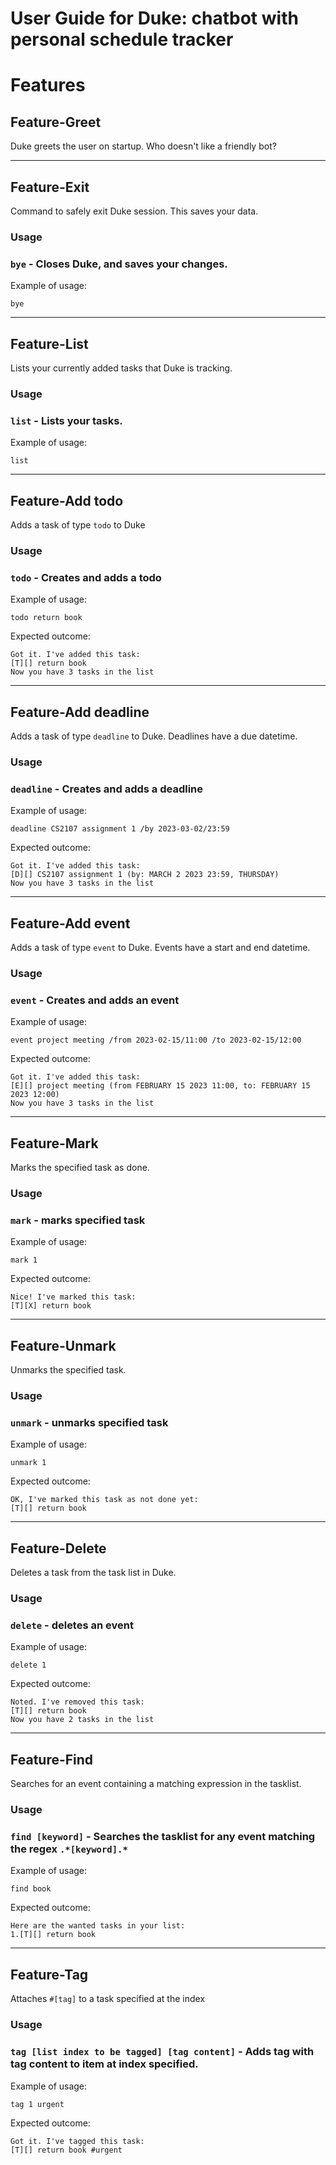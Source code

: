 # User Guide for Duke: chatbot with personal schedule tracker

# Features 

## Feature-Greet

Duke greets the user on startup. Who doesn't like a friendly bot?

---
## Feature-Exit

Command to safely exit Duke session. This saves your data.

### Usage

### `bye` - Closes Duke, and saves your changes.

Example of usage: 

`bye`

---
## Feature-List

Lists your currently added tasks that Duke is tracking.

### Usage

### `list` - Lists your tasks.

Example of usage: 

`list`

---
## Feature-Add todo

Adds a task of type `todo` to Duke

### Usage

### `todo` - Creates and adds a todo

Example of usage: 

`todo return book`

Expected outcome:

```
Got it. I've added this task:
[T][] return book
Now you have 3 tasks in the list
```

---
## Feature-Add deadline

Adds a task of type `deadline` to Duke. Deadlines have a due datetime.

### Usage

### `deadline` - Creates and adds a deadline

Example of usage: 

`deadline CS2107 assignment 1 /by 2023-03-02/23:59`

Expected outcome:

```
Got it. I've added this task:
[D][] CS2107 assignment 1 (by: MARCH 2 2023 23:59, THURSDAY)
Now you have 3 tasks in the list
```

---
## Feature-Add event

Adds a task of type `event` to Duke. Events have a start and end datetime.

### Usage

### `event` - Creates and adds an event

Example of usage: 

`event project meeting /from 2023-02-15/11:00 /to 2023-02-15/12:00`

Expected outcome:

```
Got it. I've added this task:
[E][] project meeting (from FEBRUARY 15 2023 11:00, to: FEBRUARY 15 2023 12:00)
Now you have 3 tasks in the list
```

---
## Feature-Mark

Marks the specified task as done.

### Usage

### `mark` - marks specified task

Example of usage: 

`mark 1`

Expected outcome:

```
Nice! I've marked this task:
[T][X] return book
```

---
## Feature-Unmark

Unmarks the specified task.

### Usage

### `unmark` - unmarks specified task

Example of usage: 

`unmark 1`

Expected outcome:

```
OK, I've marked this task as not done yet:
[T][] return book
```

---
## Feature-Delete

Deletes a task from the task list in Duke.

### Usage

### `delete` - deletes an event

Example of usage: 

`delete 1`

Expected outcome:

```
Noted. I've removed this task:
[T][] return book
Now you have 2 tasks in the list
```

---
## Feature-Find

Searches for an event containing a matching expression in the tasklist.

### Usage

### `find [keyword]` - Searches the tasklist for any event matching the regex `.*[keyword].*`

Example of usage: 

`find book`

Expected outcome:

```
Here are the wanted tasks in your list:
1.[T][] return book
```

---
## Feature-Tag

Attaches `#[tag]` to a task specified at the index

### Usage

### `tag [list index to be tagged] [tag content]` - Adds tag with tag content to item at index specified.

Example of usage: 

`tag 1 urgent`

Expected outcome:

```
Got it. I've tagged this task:
[T][] return book #urgent
```

